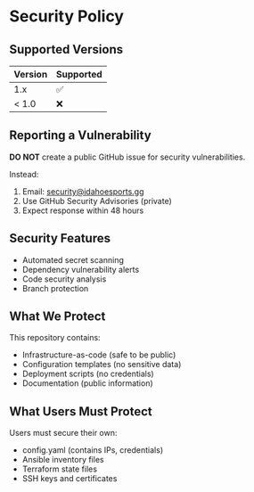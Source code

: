 # Security Policy

## Supported Versions

| Version | Supported          |
| ------- | ------------------ |
| 1.x     | :white_check_mark: |
| < 1.0   | :x:                |

## Reporting a Vulnerability

**DO NOT** create a public GitHub issue for security vulnerabilities.

Instead:
1. Email: security@idahoesports.gg
2. Use GitHub Security Advisories (private)
3. Expect response within 48 hours

## Security Features

- Automated secret scanning
- Dependency vulnerability alerts
- Code security analysis
- Branch protection

## What We Protect

This repository contains:
- Infrastructure-as-code (safe to be public)
- Configuration templates (no sensitive data)
- Deployment scripts (no credentials)
- Documentation (public information)

## What Users Must Protect

Users must secure their own:
- config.yaml (contains IPs, credentials)
- Ansible inventory files
- Terraform state files
- SSH keys and certificates
